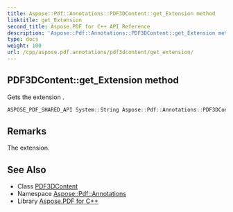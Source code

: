```yaml
---
title: Aspose::Pdf::Annotations::PDF3DContent::get_Extension method
linktitle: get_Extension
second_title: Aspose.PDF for C++ API Reference
description: 'Aspose::Pdf::Annotations::PDF3DContent::get_Extension method. Gets the extension  in C++.'
type: docs
weight: 100
url: /cpp/aspose.pdf.annotations/pdf3dcontent/get_extension/
---
```

## PDF3DContent::get_Extension method


Gets the extension .

```cpp
ASPOSE_PDF_SHARED_API System::String Aspose::Pdf::Annotations::PDF3DContent::get_Extension() const
```

## Remarks


The extension.
## See Also

* Class [PDF3DContent](../)
* Namespace [Aspose::Pdf::Annotations](../../)
* Library [Aspose.PDF for C++](../../../)
